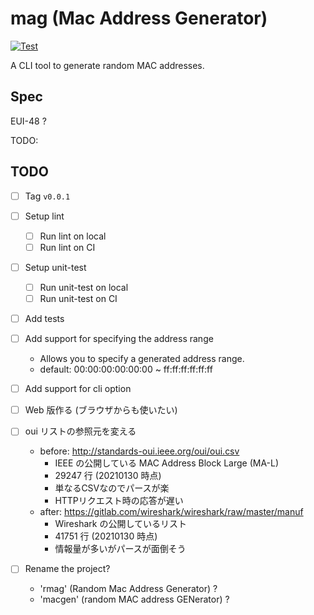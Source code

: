 # mag (Mac Address Generator)

[![Test](https://github.com/rnazmo/mag/actions/workflows/test.yml/badge.svg)](https://github.com/rnazmo/mag/actions/workflows/test.yml)

A CLI tool to generate random MAC addresses.

## Spec

EUI-48 ?

TODO:

## TODO

- [ ] Tag `v0.0.1`
- [ ] Setup lint
  - [ ] Run lint on local
  - [ ] Run lint on CI
- [ ] Setup unit-test
  - [ ] Run unit-test on local
  - [ ] Run unit-test on CI
- [ ] Add tests

- [ ] Add support for specifying the address range
  - Allows you to specify a generated address range.
  - default: 00:00:00:00:00:00 ~ ff:ff:ff:ff:ff:ff
- [ ] Add support for cli option
- [ ] Web 版作る (ブラウザからも使いたい)
- [ ] oui リストの参照元を変える
  - before: http://standards-oui.ieee.org/oui/oui.csv
    - IEEE の公開している MAC Address Block Large (MA-L)
    - 29247 行 (20210130 時点)
    - 単なるCSVなのでパースが楽
    - HTTPリクエスト時の応答が遅い
  - after: https://gitlab.com/wireshark/wireshark/raw/master/manuf
    - Wireshark の公開しているリスト
    -  41751 行 (20210130 時点)
    - 情報量が多いがパースが面倒そう
- [ ] Rename the project?
  - 'rmag' (Random Mac Address Generator) ?
  - 'macgen' (random MAC address GENerator) ?
